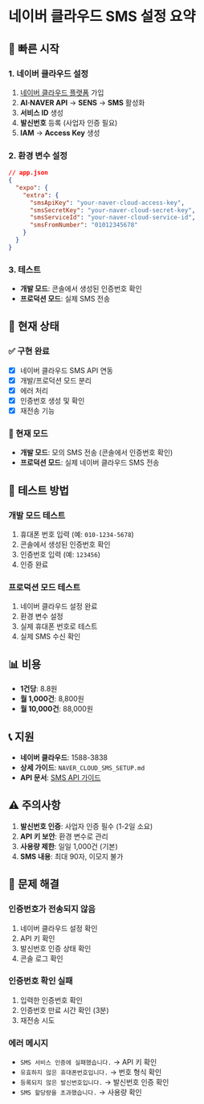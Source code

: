 # 네이버 클라우드 SMS 설정 요약

## 🚀 빠른 시작

### 1. 네이버 클라우드 설정
1. [네이버 클라우드 플랫폼](https://www.ncloud.com/) 가입
2. **AI·NAVER API** → **SENS** → **SMS** 활성화
3. **서비스 ID** 생성
4. **발신번호** 등록 (사업자 인증 필요)
5. **IAM** → **Access Key** 생성

### 2. 환경 변수 설정
```json
// app.json
{
  "expo": {
    "extra": {
      "smsApiKey": "your-naver-cloud-access-key",
      "smsSecretKey": "your-naver-cloud-secret-key",
      "smsServiceId": "your-naver-cloud-service-id",
      "smsFromNumber": "01012345678"
    }
  }
}
```

### 3. 테스트
- **개발 모드**: 콘솔에서 생성된 인증번호 확인
- **프로덕션 모드**: 실제 SMS 전송

## 📱 현재 상태

### ✅ 구현 완료
- [x] 네이버 클라우드 SMS API 연동
- [x] 개발/프로덕션 모드 분리
- [x] 에러 처리
- [x] 인증번호 생성 및 확인
- [x] 재전송 기능

### 🔄 현재 모드
- **개발 모드**: 모의 SMS 전송 (콘솔에서 인증번호 확인)
- **프로덕션 모드**: 실제 네이버 클라우드 SMS 전송

## 🧪 테스트 방법

### 개발 모드 테스트
1. 휴대폰 번호 입력 (예: `010-1234-5678`)
2. 콘솔에서 생성된 인증번호 확인
3. 인증번호 입력 (예: `123456`)
4. 인증 완료

### 프로덕션 모드 테스트
1. 네이버 클라우드 설정 완료
2. 환경 변수 설정
3. 실제 휴대폰 번호로 테스트
4. 실제 SMS 수신 확인

## 📊 비용
- **1건당**: 8.8원
- **월 1,000건**: 8,800원
- **월 10,000건**: 88,000원

## 📞 지원
- **네이버 클라우드**: 1588-3838
- **상세 가이드**: `NAVER_CLOUD_SMS_SETUP.md`
- **API 문서**: [SMS API 가이드](https://api.ncloud-docs.com/docs/ai-naver-cloud-sms-sms)

## ⚠️ 주의사항
1. **발신번호 인증**: 사업자 인증 필수 (1-2일 소요)
2. **API 키 보안**: 환경 변수로 관리
3. **사용량 제한**: 일일 1,000건 (기본)
4. **SMS 내용**: 최대 90자, 이모지 불가

## 🔧 문제 해결

### 인증번호가 전송되지 않음
1. 네이버 클라우드 설정 확인
2. API 키 확인
3. 발신번호 인증 상태 확인
4. 콘솔 로그 확인

### 인증번호 확인 실패
1. 입력한 인증번호 확인
2. 인증번호 만료 시간 확인 (3분)
3. 재전송 시도

### 에러 메시지
- `SMS 서비스 인증에 실패했습니다.` → API 키 확인
- `유효하지 않은 휴대폰번호입니다.` → 번호 형식 확인
- `등록되지 않은 발신번호입니다.` → 발신번호 인증 확인
- `SMS 할당량을 초과했습니다.` → 사용량 확인 